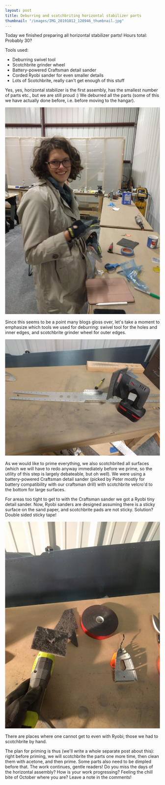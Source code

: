 ```yaml
---
layout: post
title: Deburring and scotchbriting horizontal stabilizer parts
thumbnail: "/images/IMG_20191012_120946_thumbnail.jpg"
---
```


Today we finished preparing all horizontal stabilizer parts! 
Hours total: Probably 30?

Tools used:
 - Deburring swivel tool
 - Scotchbrite grinder wheel
 - Battery-powered Craftsman detail sander
 - Corded Ryobi sander for even smaller details
 - Lots of Scotchbrite, really can't get enough of this stuff

Yes, yes, horizontal stabilizer is the first assembly, has the smallest number of parts etc., but we are still proud :) 
We deburred all the parts (some of this we have actually done before, i.e. before moving to the hangar). 

![sasha_and_parts](/images/IMG_20191009_203021.jpg)

Since this seems to be a point many blogs gloss over, let's take a moment to emphasize which tools we used for deburring: swivel tool for the holes and inner edges, and scotchbrite grinder wheel for outer edges.

![Crafsman detail sander](/images/IMG_20191009_203000.jpg)

As we would like to prime everything, we also scotchbrited all surfaces (which we will have to redo anyway immediately before we prime, so the utility of this step is largely debateable, but oh well).  We were using a battery-powered Craftsman detail sander (picked by Peter mostly for battery compatibility with our craftsman drill) with scotchbrite velcro'd to the bottom for large surfaces.

For areas too tight to get to with the Craftsman sander we got a Ryobi tiny detail sander. Now, Ryobi sanders are designed assuming there is a sticky surface on the sand paper, and scotchbrite pads are not sticky. Solution? Double sided sticky tape! 

![ryobi detail sander](/images/IMG_20191012_123414.jpg)

There are places where one cannot get to even with Ryobi; those we had to scotchbrite by hand. 

The plan for priming is thus (we'll write a whole separate post about this): right before priming, we will scotchbrite the parts one more time, then clean them with acetone, and then prime.
Some parts also need to be dimpled before that. The work continues, gentle readers! Do you miss the days of the horizontal assembly? How is your work progressing? Feeling the chill bite of October where you are? Leave a note in the comments!
